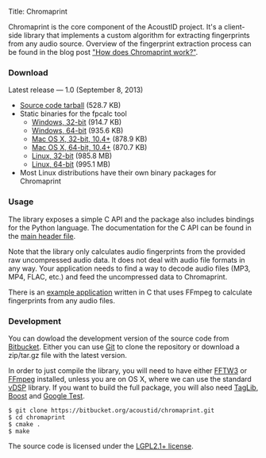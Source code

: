 Title: Chromaprint

Chromaprint is the core component of the AcoustID project. It's a client-side
library that implements a custom algorithm for extracting fingerprints from
any audio source. Overview of the fingerprint extraction process can be
found in the blog post ["How does Chromaprint work?"][blog2].

### Download

Latest release &mdash; 1.0 (September 8, 2013)

 * [Source code tarball](https://bitbucket.org/acoustid/chromaprint/downloads/chromaprint-1.0.tar.gz) (528.7 KB)
 * Static binaries for the fpcalc tool
     * [Windows, 32-bit](https://bitbucket.org/acoustid/chromaprint/downloads/chromaprint-fpcalc-1.0-1-win-i686.zip) (914.7 KB)
     * [Windows, 64-bit](https://bitbucket.org/acoustid/chromaprint/downloads/chromaprint-fpcalc-1.0-1-win-x86_64.zip) (935.6 KB)
     * [Mac OS X, 32-bit, 10.4+](https://bitbucket.org/acoustid/chromaprint/downloads/chromaprint-fpcalc-1.0-1-osx-i386.tar.gz) (878.9 KB)
     * [Mac OS X, 64-bit, 10.4+](https://bitbucket.org/acoustid/chromaprint/downloads/chromaprint-fpcalc-1.0-1-osx-x86_64.tar.gz) (870.7 KB)
     * [Linux, 32-bit](https://bitbucket.org/acoustid/chromaprint/downloads/chromaprint-fpcalc-1.0-1-linux-i686.tar.gz) (985.8 MB)
     * [Linux, 64-bit](https://bitbucket.org/acoustid/chromaprint/downloads/chromaprint-fpcalc-1.0-1-linux-x86_64.tar.gz) (995.1 MB)
 * Most Linux distributions have their own binary packages for Chromaprint

[ppa]: https://launchpad.net/~luks/+archive/acoustid
[ppad]: https://launchpad.net/~luks/+archive/acoustid-daily

### Usage

The library exposes a simple C API and the package also includes
bindings for the Python language. The documentation for the C API
can be found in the [main header file][api].

Note that the library only calculates audio fingerprints from the provided
raw uncompressed audio data. It does not deal with audio file formats in
any way. Your application needs to find a way to decode audio files
(MP3, MP4, FLAC, etc.) and feed the uncompressed data to Chromaprint.

There is an [example application][cexample] written in C that uses
FFmpeg to calculate fingerprints from any audio files.

[cexample]: https://bitbucket.org/acoustid/chromaprint/src/master/examples/fpcalc.c

### Development

You can dowload the development version of the source code from [Bitbucket][bitbucket].
Either you can use [Git][git] to clone the repository or download a
zip/tar.gz file with the latest version.

In order to just compile the library, you will need to have either
[FFTW3][fftw] or [FFmpeg][ffmpeg] installed, unless you are on OS X,
where we can use the standard [vDSP][vdsp] library.
If you want to build the full package, you will also need
[TagLib][taglib], [Boost][boost] and [Google Test][gtest].

    $ git clone https://bitbucket.org/acoustid/chromaprint.git
	$ cd chromaprint
	$ cmake .
	$ make

The source code is licensed under the [LGPL2.1+ license][lgpl].

[lgpl]: http://www.gnu.org/licenses/lgpl-2.1.html
[blog1]: http://oxygene.sk/lukas/2010/07/introducing-chromaprint/
[blog2]: http://oxygene.sk/lukas/2011/01/how-does-chromaprint-work/
[api]: https://bitbucket.org/acoustid/chromaprint/src/master/src/chromaprint.h
[bitbucket]: https://bitbucket.org/acoustid/chromaprint
[git]: http://git-scm.com/
[fftw]: http://www.fftw.org/
[ffmpeg]: http://www.ffmpeg.org/
[vdsp]: http://developer.apple.com/library/mac/#documentation/Performance/Conceptual/vDSP_Programming_Guide/Introduction/Introduction.html
[taglib]: http://developer.kde.org/~wheeler/taglib.html
[boost]: http://www.boost.org/
[gtest]: http://code.google.com/p/googletest/

